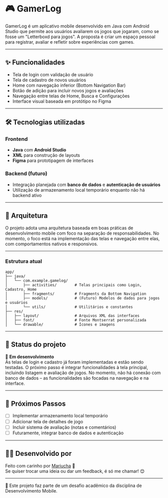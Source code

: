
# 🎮 GamerLog

GamerLog é um aplicativo mobile desenvolvido em Java com Android Studio que permite aos usuários avaliarem os jogos que jogaram, como se fosse um "Letterboxd para jogos". A proposta é criar um espaço pessoal para registrar, avaliar e refletir sobre experiências com games.

---

## ✨ Funcionalidades

- Tela de login com validação de usuário
- Tela de cadastro de novos usuários
- Home com navegação inferior (Bottom Navigation Bar)
- Botão de adição para incluir novos jogos e avaliações
- Navegação entre telas de Home, Busca e Configurações
- Interface visual baseada em protótipo no Figma

---

## 🛠️ Tecnologias utilizadas

### Frontend
- **Java** com **Android Studio**
- **XML** para construção de layouts
- **Figma** para prototipagem de interfaces

### Backend (futuro)
- Integração planejada com **banco de dados** e **autenticação de usuários**
- Utilização de armazenamento local temporário enquanto não há backend ativo

---

## 📐 Arquitetura

O projeto adota uma arquitetura baseada em boas práticas de desenvolvimento mobile com foco na separação de responsabilidades. No momento, o foco está na implementação das telas e navegação entre elas, com comportamentos nativos e responsivos.

---

### Estrutura atual
```
app/
├── java/
│   └── com.example.gamelog/
│       ├── activities/        # Telas principais como Login, Cadastro, Home
│       ├── fragments/         # Fragments da Bottom Navigation
│       ├── models/            # (Futuro) Modelos de dados para jogos e usuários
│       └── utils/             # Utilitários e constantes
├── res/
│   ├── layout/                # Arquivos XML das interfaces
│   ├── font/                  # Fonte Montserrat personalizada
│   └── drawable/              # Ícones e imagens
```

---

## 🧪 Status do projeto

🚧 **Em desenvolvimento**  
As telas de login e cadastro já foram implementadas e estão sendo testadas. O próximo passo é integrar funcionalidades à tela principal, incluindo listagem e avaliação de jogos. No momento, não há conexão com banco de dados – as funcionalidades são focadas na navegação e na interface.

---

## 🧠 Próximos Passos

- [ ] Implementar armazenamento local temporário
- [ ] Adicionar tela de detalhes de jogo
- [ ] Incluir sistema de avaliação (notas e comentários)
- [ ] Futuramente, integrar banco de dados e autenticação

---

## 🙋‍♀️ Desenvolvido por

Feito com carinho por [Mariucha](https://github.com/vicmariucha) 💜  
Se quiser trocar uma ideia ou dar um feedback, é só me chamar! 😊

---

📌 Este projeto faz parte de um desafio acadêmico da disciplina de Desenvolvimento Mobile.
